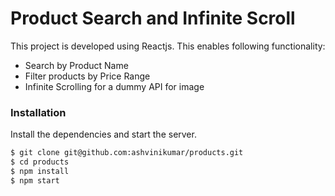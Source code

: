 # Product Search and Infinite Scroll

This project is developed using Reactjs. This enables following functionality:

  - Search by Product Name
  - Filter products by Price Range
  - Infinite Scrolling for a dummy API for image

  
### Installation

Install the dependencies and start the server.

```sh
$ git clone git@github.com:ashvinikumar/products.git
$ cd products
$ npm install
$ npm start
```
